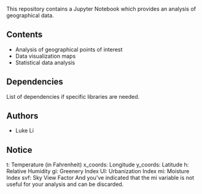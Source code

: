 This repository contains a Jupyter Notebook which provides an analysis of geographical data.

## Contents

- Analysis of geographical points of interest
- Data visualization maps
- Statistical data analysis

## Dependencies

List of dependencies if specific libraries are needed.

## Authors

- Luke Li

## Notice

t: Temperature (in Fahrenheit)
x_coords: Longitude
y_coords: Latitude
h: Relative Humidity
gi: Greenery Index
UI: Urbanization Index
mi: Moisture Index
svf: Sky View Factor
And you've indicated that the mi variable is not useful for your analysis and can be discarded.
